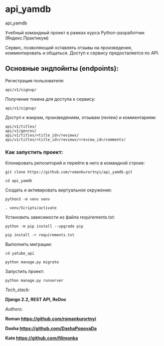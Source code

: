 # api_yamdb
api_yamdb

Учебный командный проект в рамках курса Python-разработчик (Яндекс.Практикум)

Сервис, позволяющий оставлять отзывы на произведения, комментировать и общаться.
Доступ к сервису предосталяется по API.

## Основные эндпойнты (endpoints):

Регистрация пользователя:

```
api/v1/signup/ 
```
Получение токена для доступа к сервису:
```
api/v1/signup/ 
```
Доступ к жанрам, произведениям, отзывам (review) и комментариям:
```
api/v1/titles/
api/v1/genres/
api/v1/titles/<title_id>/reviews/
api/v1/titles/<title_id>/reviews/<review_id>/comments/
```

### Как запустить проект:

Клонировать репозиторий и перейти в него в командной строке:

```
git clone https://github.com/romankurortnyi/api_yamdb.git
```

```
cd api_yamdb
```

Cоздать и активировать виртуальное окружение:

```
python3 -m venv venv
```

```
. venv/Scripts/activate
```

Установить зависимости из файла requirements.txt:

```
python -m pip install --upgrade pip
```

```
pip install -r requirements.txt
```

Выполнить миграции:

```
cd yatube_api
```

```
python manage.py migrate
```

Запустить проект:

```
python manage.py runserver
```

_Tech_stack:_

__Django 2.2, REST API, ReDoc__


_Authors:_

__Roman https://github.com/romankurortnyi__

__Dasha https://github.com/DashaPopovaDa__

__Kate https://github.com/filimonka__
